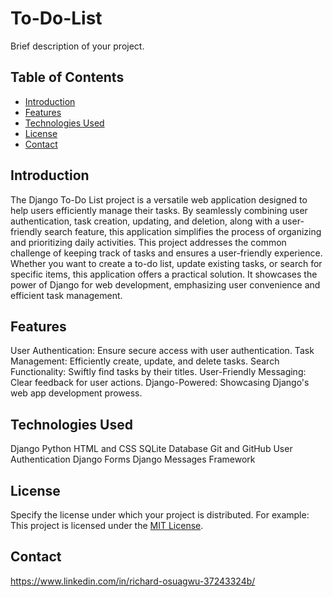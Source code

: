 # To-Do-List

Brief description of your project.

## Table of Contents
- [Introduction](#introduction)
- [Features](#features)
- [Technologies Used](#technologies-used)
- [License](#license)
- [Contact](#contact)

## Introduction
The Django To-Do List project is a versatile web application designed to help users efficiently manage their tasks. By seamlessly combining user authentication, task creation, updating, and deletion, along with a user-friendly search feature, this application simplifies the process of organizing and prioritizing daily activities. This project addresses the common challenge of keeping track of tasks and ensures a user-friendly experience. Whether you want to create a to-do list, update existing tasks, or search for specific items, this application offers a practical solution. It showcases the power of Django for web development, emphasizing user convenience and efficient task management.

## Features
User Authentication: Ensure secure access with user authentication.
Task Management: Efficiently create, update, and delete tasks.
Search Functionality: Swiftly find tasks by their titles.
User-Friendly Messaging: Clear feedback for user actions.
Django-Powered: Showcasing Django's web app development prowess.

## Technologies Used
Django
Python
HTML and CSS
SQLite Database
Git and GitHub
User Authentication
Django Forms
Django Messages Framework


## License
Specify the license under which your project is distributed. For example:
This project is licensed under the [MIT License](LICENSE).

## Contact
https://www.linkedin.com/in/richard-osuagwu-37243324b/
